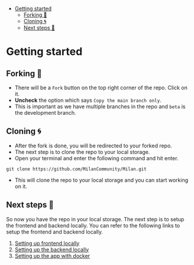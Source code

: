 <!-- TOC -->

- [Getting started](#getting-started)
  - [Forking 🍴](#forking-)
  - [Cloning 🌀](#cloning-)
  - [Next steps 🚀](#next-steps-)

<!-- /TOC -->

# Getting started 

## Forking 🍴

- There will be a `Fork` button on the top right corner of the repo. Click on it.
- **Uncheck** the option which says `Copy the main branch only`. 
- This is important as we have multiple branches in the repo and `beta` is the development branch.

## Cloning 🌀

- After the fork is done, you will be redirected to your forked repo.
- The next step is to clone the repo to your local storage.
- Open your terminal and enter the following command and hit enter.

```shell
git clone https://github.com/MilanCommunity/Milan.git
```
- This will clone the repo to your local storage and you can start working on it.

## Next steps 🚀

So now you have the repo in your local storage. The next step is to setup the frontend and backend locally. You can refer to the following links to setup the frontend and backend locally.

1. [Setting up frontend locally](/docs/FrontendSetup.md)
2. [Setting up the backend locally](/docs/BackendSetup.md)
3. [Setting up the app with docker](/docs/DockerSetup.md)
